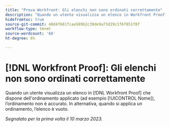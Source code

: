 ```yaml
---
title: "Prova Workfront: Gli elenchi non sono ordinati correttamente"
description: "Quando un utente visualizza un elenco in Workfront Proof a cui è stato applicato l’ordinamento (ad esempio Nome), l’ordinamento non è accurato."
hidefromtoc: true
source-git-commit: 48d4f681fcae589b2c39de9a73d29c1f6f851f8f
workflow-type: tm+mt
source-wordcount: '66'
ht-degree: 6%

---
```



# [!DNL Workfront Proof]: Gli elenchi non sono ordinati correttamente

Quando un utente visualizza un elenco in [!DNL Workfront Proof] che dispone dell&#39;ordinamento applicato (ad esempio [!UICONTROL Nome]), l’ordinamento non è accurato. In alternativa, quando si applica un ordinamento, l’elenco è vuoto.

_Segnalato per la prima volta il 10 marzo 2023._

